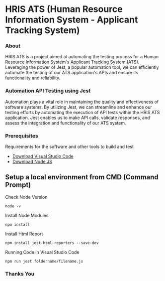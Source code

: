 # HRIS ATS (Human Resource Information System - Applicant Tracking System)

### About

HRIS ATS is a project aimed at automating the testing process for a Human Resource Information System's Applicant Tracking System (ATS). Leveraging the power of Jest, a popular automation tool, we can efficiently automate the testing of our ATS application's APIs and ensure its functionality and reliability.

### Automation API Testing using Jest

Automation plays a vital role in maintaining the quality and effectiveness of software systems. By utilizing Jest, we can streamline and enhance our testing efforts by automating the execution of API tests within the HRIS ATS application. Jest enables us to make API calls, validate responses, and assess the integration and functionality of our ATS system.

### Prerequisites

Requirements for the software and other tools to build and test
- [Download Visual Studio Code](https://code.visualstudio.com/download)
- [Download Node JS](https://nodejs.org/en/download) 

## Setup a local environment from CMD (Command Prompt)

Check Node Version

    node -v

Install Node Modules

    npm install

Install Html Report

    npm install jest-html-reporters --save-dev

Running Code in Visual Studio Code

    npm run jest foldername/filename.js

### Thanks You
